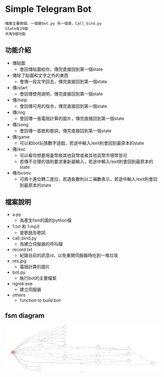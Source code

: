 # Simple Telegram Bot　
```
檔案主要兩個，一個是bot.py 另一個是，Call_bind.py
State有19個
共有9個功能
```
## 功能介紹
* 傳貼圖
  - 會回傳貼圖給你，傳完直接回到第一個state
* 傳除了貼圖和文字之外的東西
  - 會傳一段文字回去，傳完直接回到第一個state
* 傳/start
  - 會回傳使用說明，傳完直接回到第一個state
* 傳/help
  - 會回傳可用的指令，傳完直接回到第一個state
* 傳/reg
  - 會回傳一張電阻計算的圖片，傳完直接回到第一個state
* 傳/song
  - 會回傳一首歌和歌詞，傳完直接回到第一個state
* 傳/game
  - 可以和bot玩猜數字遊戲，若途中輸入/exit則會回到最原本的state
* 傳/exc
  - 可以看你想要用臺幣換其他貨幣或者其他貨幣市場幣皆可
  - 若傳不合理的值則要求重新屬輸入，若途中輸入/exit則會回到最原本的state
* 傳/bconv
  - 可將十進位轉二進位，若遇負數則以二補數表示，若途中輸入/exit則會回到最原本的state
## 檔案說明
* a.py
    - 為產生fsm的圖的python檔
* 1.txt 和 1.mp3
    - 是歌曲及歌詞
* call_bind.py
    - 為建立伺服器的呼叫檔
* record.txt
    - 紀錄目前的訊息id，以免重開伺服器時吃到一堆垃圾
* res.jpg
    - 電阻計算的圖片
* bot.py
    - 執行bot的主要檔案
* ngrok.exe
    - 建立伺服器
* others
    - function to build bot

## fsm diagram
![](my_state_diagram.png)
